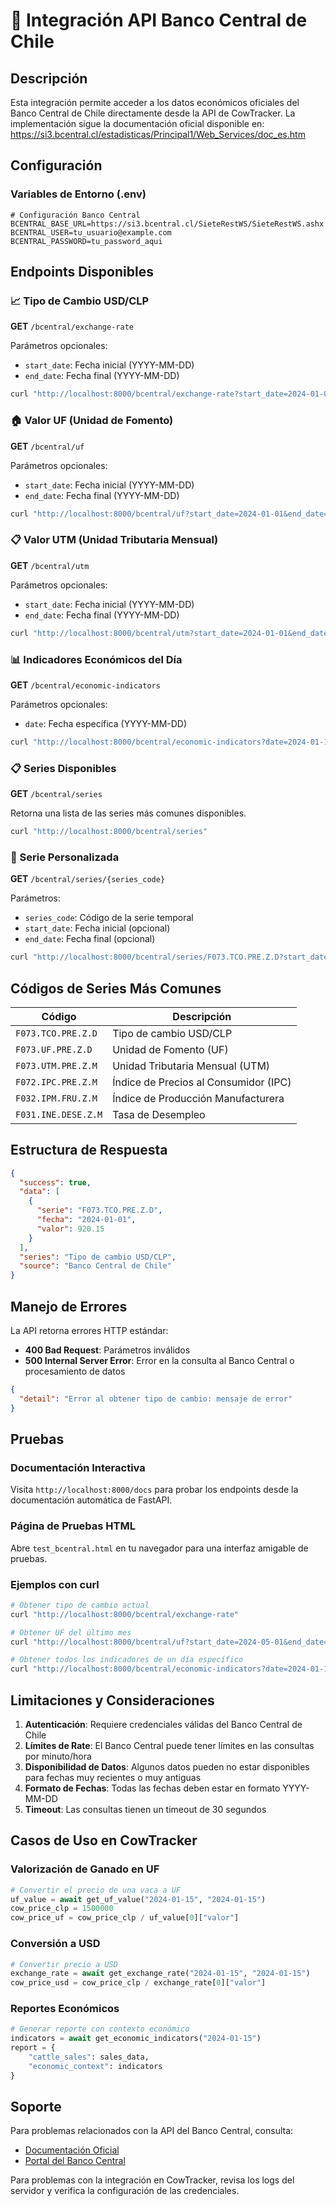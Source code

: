# 🏦 Integración API Banco Central de Chile

## Descripción

Esta integración permite acceder a los datos económicos oficiales del Banco Central de Chile directamente desde la API de CowTracker. La implementación sigue la documentación oficial disponible en: https://si3.bcentral.cl/estadisticas/Principal1/Web_Services/doc_es.htm

## Configuración

### Variables de Entorno (.env)

```properties
# Configuración Banco Central
BCENTRAL_BASE_URL=https://si3.bcentral.cl/SieteRestWS/SieteRestWS.ashx
BCENTRAL_USER=tu_usuario@example.com
BCENTRAL_PASSWORD=tu_password_aqui
```

## Endpoints Disponibles

### 📈 Tipo de Cambio USD/CLP

**GET** `/bcentral/exchange-rate`

Parámetros opcionales:
- `start_date`: Fecha inicial (YYYY-MM-DD)
- `end_date`: Fecha final (YYYY-MM-DD)

```bash
curl "http://localhost:8000/bcentral/exchange-rate?start_date=2024-01-01&end_date=2024-01-31"
```

### 🏠 Valor UF (Unidad de Fomento)

**GET** `/bcentral/uf`

Parámetros opcionales:
- `start_date`: Fecha inicial (YYYY-MM-DD)
- `end_date`: Fecha final (YYYY-MM-DD)

```bash
curl "http://localhost:8000/bcentral/uf?start_date=2024-01-01&end_date=2024-01-31"
```

### 📋 Valor UTM (Unidad Tributaria Mensual)

**GET** `/bcentral/utm`

Parámetros opcionales:
- `start_date`: Fecha inicial (YYYY-MM-DD)
- `end_date`: Fecha final (YYYY-MM-DD)

```bash
curl "http://localhost:8000/bcentral/utm?start_date=2024-01-01&end_date=2024-01-31"
```

### 📊 Indicadores Económicos del Día

**GET** `/bcentral/economic-indicators`

Parámetros opcionales:
- `date`: Fecha específica (YYYY-MM-DD)

```bash
curl "http://localhost:8000/bcentral/economic-indicators?date=2024-01-15"
```

### 📋 Series Disponibles

**GET** `/bcentral/series`

Retorna una lista de las series más comunes disponibles.

```bash
curl "http://localhost:8000/bcentral/series"
```

### 🔧 Serie Personalizada

**GET** `/bcentral/series/{series_code}`

Parámetros:
- `series_code`: Código de la serie temporal
- `start_date`: Fecha inicial (opcional)
- `end_date`: Fecha final (opcional)

```bash
curl "http://localhost:8000/bcentral/series/F073.TCO.PRE.Z.D?start_date=2024-01-01&end_date=2024-01-31"
```

## Códigos de Series Más Comunes

| Código | Descripción |
|--------|-------------|
| `F073.TCO.PRE.Z.D` | Tipo de cambio USD/CLP |
| `F073.UF.PRE.Z.D` | Unidad de Fomento (UF) |
| `F073.UTM.PRE.Z.M` | Unidad Tributaria Mensual (UTM) |
| `F072.IPC.PRE.Z.M` | Índice de Precios al Consumidor (IPC) |
| `F032.IPM.FRU.Z.M` | Índice de Producción Manufacturera |
| `F031.INE.DESE.Z.M` | Tasa de Desempleo |

## Estructura de Respuesta

```json
{
  "success": true,
  "data": [
    {
      "serie": "F073.TCO.PRE.Z.D",
      "fecha": "2024-01-01",
      "valor": 920.15
    }
  ],
  "series": "Tipo de cambio USD/CLP",
  "source": "Banco Central de Chile"
}
```

## Manejo de Errores

La API retorna errores HTTP estándar:

- **400 Bad Request**: Parámetros inválidos
- **500 Internal Server Error**: Error en la consulta al Banco Central o procesamiento de datos

```json
{
  "detail": "Error al obtener tipo de cambio: mensaje de error"
}
```

## Pruebas

### Documentación Interactiva
Visita `http://localhost:8000/docs` para probar los endpoints desde la documentación automática de FastAPI.

### Página de Pruebas HTML
Abre `test_bcentral.html` en tu navegador para una interfaz amigable de pruebas.

### Ejemplos con curl

```bash
# Obtener tipo de cambio actual
curl "http://localhost:8000/bcentral/exchange-rate"

# Obtener UF del último mes
curl "http://localhost:8000/bcentral/uf?start_date=2024-05-01&end_date=2024-05-31"

# Obtener todos los indicadores de un día específico
curl "http://localhost:8000/bcentral/economic-indicators?date=2024-01-15"
```

## Limitaciones y Consideraciones

1. **Autenticación**: Requiere credenciales válidas del Banco Central de Chile
2. **Límites de Rate**: El Banco Central puede tener límites en las consultas por minuto/hora
3. **Disponibilidad de Datos**: Algunos datos pueden no estar disponibles para fechas muy recientes o muy antiguas
4. **Formato de Fechas**: Todas las fechas deben estar en formato YYYY-MM-DD
5. **Timeout**: Las consultas tienen un timeout de 30 segundos

## Casos de Uso en CowTracker

### Valorización de Ganado en UF
```python
# Convertir el precio de una vaca a UF
uf_value = await get_uf_value("2024-01-15", "2024-01-15")
cow_price_clp = 1500000
cow_price_uf = cow_price_clp / uf_value[0]["valor"]
```

### Conversión a USD
```python
# Convertir precio a USD
exchange_rate = await get_exchange_rate("2024-01-15", "2024-01-15")
cow_price_usd = cow_price_clp / exchange_rate[0]["valor"]
```

### Reportes Económicos
```python
# Generar reporte con contexto económico
indicators = await get_economic_indicators("2024-01-15")
report = {
    "cattle_sales": sales_data,
    "economic_context": indicators
}
```

## Soporte

Para problemas relacionados con la API del Banco Central, consulta:
- [Documentación Oficial](https://si3.bcentral.cl/estadisticas/Principal1/Web_Services/doc_es.htm)
- [Portal del Banco Central](https://www.bcentral.cl/)

Para problemas con la integración en CowTracker, revisa los logs del servidor y verifica la configuración de las credenciales.

